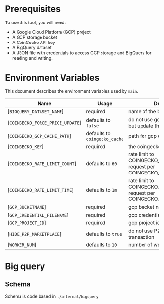 # Prerequisites

To use this tool, you will need:

* A Google Cloud Platform (GCP) project
* A GCP storage bucket
* A CoinGecko API key
* A BigQuery dataset
* A JSON file with credentials to access GCP storage and BigQuery for reading and writing.

# Environment Variables

This document describes the environment variables used by `main`.


| Name                             | Usage                         | Description                                                                    |
| -------------------------------- | ----------------------------- | ------------------------------------------------------------------------------ |
| [`BIGQUERY_DATASET_NAME`]        | required                      | name of the bigquery dataset                                                   |
| [`COINGECKO_FORCE_PRICE_UPDATE`] | defaults to `false`           | do not use gcp files for caching, but update them                              |
| [`COINGECKO_GCP_CACHE_PATH`]     | defaults to `coingecko_cache` | path for gcp cache files                                                       |
| [`COINGECKO_KEY`]                | required                      | the coingecko api key                                                          |
| [`COINGECKO_RATE_LIMIT_COUNT`]   | defaults to `60`              | rate limit to COINGECKO_RATE_LIMIT_COUNT request per COINGECKO_RATE_LIMIT_TIME |
| [`COINGECKO_RATE_LIMIT_TIME`]    | defaults to `1m`              | rate limit to COINGECKO_RATE_LIMIT_COUNT request per COINGECKO_RATE_LIMIT_TIME |
| [`GCP_BUCKETNAME`]               | required                      | gcp bucket name                                                                |
| [`GCP_CREDENTIAL_FILENAME`]      | required                      | gcp credential filename                                                        |
| [`GCP_PROJECT_ID`]               | required                      | gcp project id                                                                 |
| [`HIDE_P2P_MARKETPLACE`]         | defaults to `true`            | do not use P2P marketplace transaction                                         |
| [`WORKER_NUM`]                   | defaults to `10`              | number of workers                                                              |

# Big query
## Schema
Schema is code based in `./internal/bigquery`